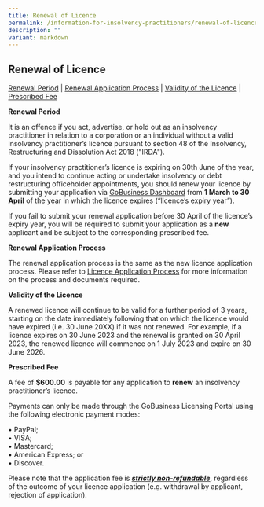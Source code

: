 ```yaml
---
title: Renewal of Licence
permalink: /information-for-insolvency-practitioners/renewal-of-licence/
description: ""
variant: markdown
---
```

**Renewal of Licence**
---
<a href="#Renewal Period">Renewal Period</a>  |  <a href="#Renewal Application Process">Renewal Application Process</a>  |  <a href="#Validity of the Licence">Validity of the Licence</a>  |  <a href="#Prescribed Fee">Prescribed Fee</a>

<a id="Renewal Period"></a> **Renewal Period**   

It is an offence if you act, advertise, or hold out as an insolvency practitioner in relation to a corporation or an individual without a valid insolvency practitioner’s licence pursuant to section 48 of the Insolvency, Restructuring and Dissolution Act 2018 ("IRDA").

If your insolvency practitioner’s licence is expiring on 30th June of the year, and you intend to continue acting or undertake insolvency or debt restructuring officeholder appointments, you should renew your licence by submitting your application via [GoBusiness Dashboard](https://dashboard.gobusiness.gov.sg/login) from **1 March to 30 April** of the year in which the licence expires (“licence’s expiry year”).

If you fail to submit your renewal application before 30 April of the licence’s expiry year, you will be required to submit your application as a **new** applicant and be subject to the corresponding prescribed fee.

<a id="Renewal Application Process"></a>**Renewal Application Process**

The renewal application process is the same as the new licence application process. Please refer to [Licence Application Process](https://lripd.mlaw.gov.sg/information-for-insolvency-practitioners/licence-application-process/) for more information on the process and documents required.

<a id="Validity of the Licence"></a>**Validity of the Licence**

A renewed licence will continue to be valid for a further period of 3 years, starting on the date immediately following that on which the licence would have expired (i.e. 30 June 20XX) if it was not renewed. For example, if a licence expires on 30 June 2023 and the renewal is granted on 30 April 2023, the renewed licence will commence on 1 July 2023 and expire on 30 June 2026.

<a id="Prescribed Fee"></a>**Prescribed Fee**

A fee of **$600.00** is payable for any application to **renew** an insolvency practitioner’s licence.

Payments can only be made through the GoBusiness Licensing Portal using the following electronic payment modes:

• PayPal;<br>
• VISA;<br>
• Mastercard;<br>
• American Express; or<br>
• Discover.

Please note that the application fee is <ins>***strictly non-refundable***</ins>, regardless of the outcome of your licence application (e.g. withdrawal by applicant, rejection of application).